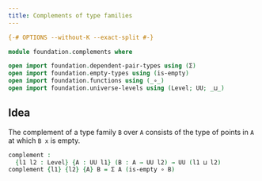 ```yaml
---
title: Complements of type families
---
```


```agda
{-# OPTIONS --without-K --exact-split #-}

module foundation.complements where

open import foundation.dependent-pair-types using (Σ)
open import foundation.empty-types using (is-empty)
open import foundation.functions using (_∘_)
open import foundation.universe-levels using (Level; UU; _⊔_)
```

## Idea

The complement of a type family `B` over `A` consists of the type of points in `A` at which `B x` is empty.

```agda
complement :
  {l1 l2 : Level} {A : UU l1} (B : A → UU l2) → UU (l1 ⊔ l2)
complement {l1} {l2} {A} B = Σ A (is-empty ∘ B)
```
